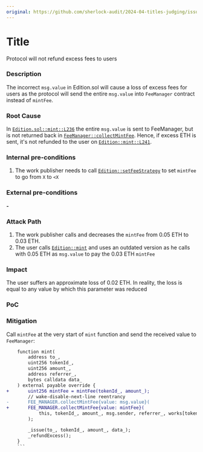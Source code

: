 ```yaml
---
original: https://github.com/sherlock-audit/2024-04-titles-judging/issues/269
---
```


# Title
Protocol will not refund excess fees to users

### Description
The incorrect `msg.value` in Edition.sol will cause a loss of excess fees for users as the protocol will send the entire `msg.value` into `FeeManager` contract instead of `mintFee`.

### Root Cause
In [`Edition.sol::mint::L236`](https://github.com/sherlock-audit/2024-04-titles/blob/d7f60952df22da00b772db5d3a8272a988546089/wallflower-contract-v2/src/editions/Edition.sol#L236) the entire `msg.value` is sent to FeeManager, but is not returned back in [`FeeManager::collectMintFee`](https://github.com/sherlock-audit/2024-04-titles/blob/d7f60952df22da00b772db5d3a8272a988546089/wallflower-contract-v2/src/fees/FeeManager.sol#L183). Hence, if excess ETH is sent, it's not refunded to the user on [`Edition::mint::L241`](https://github.com/sherlock-audit/2024-04-titles/blob/d7f60952df22da00b772db5d3a8272a988546089/wallflower-contract-v2/src/editions/Edition.sol#L241).

### Internal pre-conditions

1. The work publisher needs to call [`Edition::setFeeStrategy`](https://github.com/sherlock-audit/2024-04-titles/blob/d7f60952df22da00b772db5d3a8272a988546089/wallflower-contract-v2/src/editions/Edition.sol#L368) to set `mintFee` to go from `X` to `<X`

### External pre-conditions

__-__

### Attack Path
1. The work publisher calls and decreases the `mintFee` from 0.05 ETH to 0.03 ETH.
2. The user calls [`Edition::mint`](https://github.com/sherlock-audit/2024-04-titles/blob/d7f60952df22da00b772db5d3a8272a988546089/wallflower-contract-v2/src/editions/Edition.sol#L228) and uses an outdated version as he calls with 0.05 ETH as `msg.value` to pay the 0.03 ETH `mintFee`

### Impact
The user suffers an approximate loss of 0.02 ETH. In reality, the loss is equal to any value by which this parameter was reduced

### PoC

### Mitigation
Call `mintFee` at the very start of `mint` function and send the received value to `FeeManager`:
```diff
    function mint(
        address to_,
        uint256 tokenId_,
        uint256 amount_,
        address referrer_,
        bytes calldata data_
    ) external payable override {
+       uint256 mintFee = mintFee(tokenId_, amount_);
        // wake-disable-next-line reentrancy
-       FEE_MANAGER.collectMintFee{value: msg.value}(
+       FEE_MANAGER.collectMintFee{value: mintFee}(
            this, tokenId_, amount_, msg.sender, referrer_, works[tokenId_].strategy
        );

        _issue(to_, tokenId_, amount_, data_);
        _refundExcess();
    }
    ```